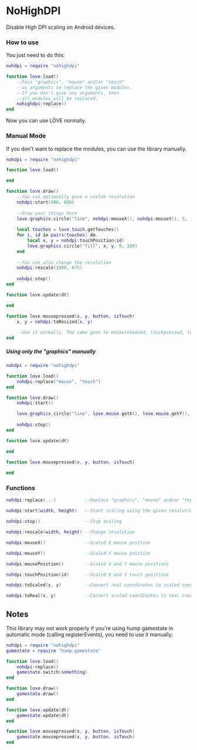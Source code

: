 # NoHighDPI
Disable High DPI scaling on Android devices.

### How to use

You just need to do this:
```lua
nohdpi = require "nohighdpi"

function love.load()
    --Pass "graphics", "mouse" and/or "touch"
    --as arguments to replace the given modules.
    --If you don't give any arguments, then
    --all modules will be replaced.
    nohighdpi:replace()
end
```
Now you can use LÖVE normally.

### Manual Mode

If you don't want to replace the modules, you can use the library manually.
```lua
nohdpi = require "nohighdpi"

function love.load()

end

function love.draw()
    --You can optionally give a custom resolution
    nohdpi:start(800, 600)
    
    --Draw your things here
    love.graphics.circle("line", nohdpi:mouseX(), nohdpi:mouseY(), 5, 100)
    
    local touches = love.touch.getTouches()
    for i, id in pairs(touches) do
        local x, y = nohdpi:touchPosition(id)
        love.graphics.circle("fill", x, y, 8, 100)
    end
    
    --You can also change the resolution
    nohdpi:rescale(1000, 675)
    
    nohdpi:stop()
end

function love.update(dt)

end

function love.mousepressed(x, y, button, isTouch)
    x, y = nohdpi:toResized(x, y)
    
    --Use it normally. The same goes to mousereleased, touchpressed, touchreleased...
end
```


##### Using only the "graphics" manually
```lua
nohdpi = require "nohighdpi"

function love.load()
    nohdpi:replace("mouse", "touch")
end

function love.draw()
    nohdpi:start()

    love.graphics.circle("line", love.mouse.getX(), love.mouse.getY(), 5, 100)
 
    nohdpi:stop()
end

function love.update(dt)

end

function love.mousepressed(x, y, button, isTouch)
    
end
```

### Functions
```lua
nohdpi:replace(...)           --Replace "graphics", "mouse" and/or "touch" modules with the following functions

nohdpi:start(width, height)   --Start scaling using the given resolution

nohdpi:stop()                 --Stop scaling

nohdpi:rescale(width, height) --Change resolution

nohdpi:mouseX()               --Scaled X mouse position

nohdpi:mouseY()               --Scaled Y mouse position

nohdpi:mousePosition()        --Scaled X and Y mouse positions

nohdpi:touchPosition(id)      --Scaled X and Y touch positions

nohdpi:toScaled(x, y)         --Convert real coordinates to scaled coordinates

nohdpi:toReal(x, y)           --Convert scaled coordinates to real coordinates
```

## Notes
This library may not work properly if you're using hump gamestate in automatic mode (calling registerEvents), you need to use it manually:

```lua
nohdpi = require "nohighdpi"
gamestate = require "hump.gamestate"

function love.load()
    nohdpi:replace()
    gamestate.switch(something)
end

function love.draw()
    gamestate.draw()
end

function love.update(dt)
    gamestate.update(dt)
end

function love.mousepressed(x, y, button, isTouch)
    gamestate.mousepressed(x, y, button, isTouch)
end
